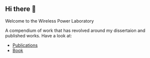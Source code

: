 ## Hi there 👋

Welcome to the Wireless Power Laboratory

A compendium of work that has revolved around my dissertaion and published works. Have a look at:

* [Publications](https://scholar.google.com/citations?user=51o8nzEAAAAJ&hl=cs&oi=sra)
* [Book](https://www.amazon.com/Wireless-Power-Magnetic-Resonance-application/dp/B01F9GHQGK)


<!--

**Here are some ideas to get you started:**

🙋‍♀️ A short introduction - what is your organization all about?
🌈 Contribution guidelines - how can the community get involved?
👩‍💻 Useful resources - where can the community find your docs? Is there anything else the community should know?
🍿 Fun facts - what does your team eat for breakfast?
🧙 Remember, you can do mighty things with the power of [Markdown](https://docs.github.com/github/writing-on-github/getting-started-with-writing-and-formatting-on-github/basic-writing-and-formatting-syntax)
-->
